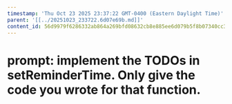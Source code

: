 ```yaml
---
timestamp: 'Thu Oct 23 2025 23:37:22 GMT-0400 (Eastern Daylight Time)'
parent: '[[../20251023_233722.6d07e69b.md]]'
content_id: 56d9979f6286332ab864a269bfd08632cb8e885ee6d079b5f8b07340cc3d3245
---
```


# prompt: implement the TODOs in setReminderTime. Only give the code you wrote for that function.
